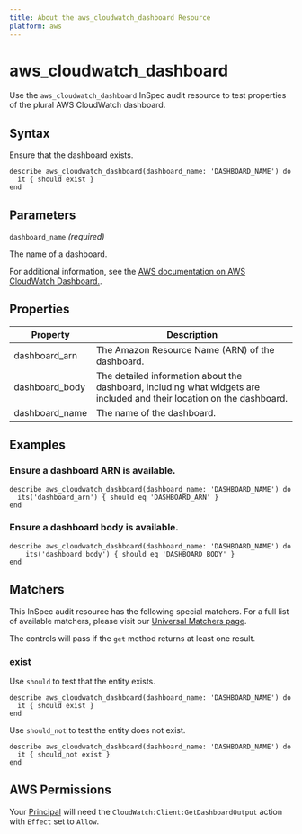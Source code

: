 ```yaml
---
title: About the aws_cloudwatch_dashboard Resource
platform: aws
---
```


# aws_cloudwatch_dashboard

Use the `aws_cloudwatch_dashboard` InSpec audit resource to test properties of the plural AWS CloudWatch dashboard.

## Syntax

Ensure that the dashboard exists.

    describe aws_cloudwatch_dashboard(dashboard_name: 'DASHBOARD_NAME') do
      it { should exist }
    end

## Parameters

`dashboard_name` _(required)_

The name of a dashboard.

For additional information, see the [AWS documentation on AWS CloudWatch Dashboard.](https://docs.aws.amazon.com/AWSCloudFormation/latest/UserGuide/aws-resource-cloudwatch-dashboard.html).

## Properties

| Property | Description |
| --- | --- |
| dashboard_arn | The Amazon Resource Name (ARN) of the dashboard. |
| dashboard_body | The detailed information about the dashboard, including what widgets are included and their location on the dashboard.|
| dashboard_name | The name of the dashboard. |
## Examples

### Ensure a dashboard ARN is available.

    describe aws_cloudwatch_dashboard(dashboard_name: 'DASHBOARD_NAME') do
      its('dashboard_arn') { should eq 'DASHBOARD_ARN' }
    end

### Ensure a dashboard body is available.

    describe aws_cloudwatch_dashboard(dashboard_name: 'DASHBOARD_NAME') do
        its('dashboard_body') { should eq 'DASHBOARD_BODY' }
    end

## Matchers

This InSpec audit resource has the following special matchers. For a full list of available matchers, please visit our [Universal Matchers page](https://www.inspec.io/docs/reference/matchers/).

The controls will pass if the `get` method returns at least one result.

### exist

Use `should` to test that the entity exists.

    describe aws_cloudwatch_dashboard(dashboard_name: 'DASHBOARD_NAME') do
      it { should exist }
    end

Use `should_not` to test the entity does not exist.

    describe aws_cloudwatch_dashboard(dashboard_name: 'DASHBOARD_NAME') do
      it { should_not exist }
    end

## AWS Permissions

Your [Principal](https://docs.aws.amazon.com/IAM/latest/UserGuide/intro-structure.html#intro-structure-principal) will need the `CloudWatch:Client:GetDashboardOutput` action with `Effect` set to `Allow`.
